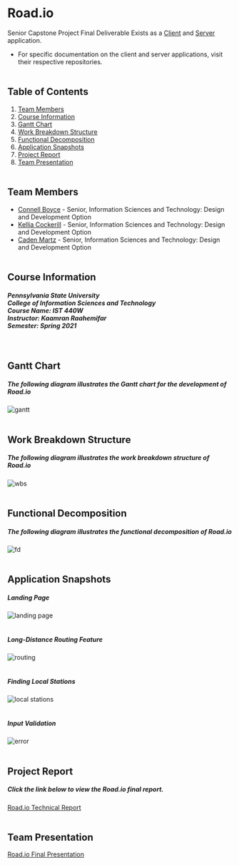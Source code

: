 # Road.io
Senior Capstone Project Final Deliverable
Exists as a [Client](http://github.com/connellboyce/road.io-client) and [Server](http://github.com/connellboyce/road.io-server) application.
- For specific documentation on the client and server applications, visit their respective repositories.
<br/><br/>

## Table of Contents
1. [Team Members](#team-members)
2. [Course Information](#course-information)
2. [Gantt Chart](#gantt-chart)
3. [Work Breakdown Structure](#work-breakdown-structure)
4. [Functional Decomposition](#functional-decomposition)
5. [Application Snapshots](#application-snapshots)
6. [Project Report](#project-report)
7. [Team Presentation](#team-presentation)
<br/><br/>

## Team Members
- [Connell Boyce](https://github.com/connellboyce) - Senior, Information Sciences and Technology: Design and Development Option
- [Kellia Cockerill](https://github.com/kelliacockerill) - Senior, Information Sciences and Technology: Design and Development Option
- [Caden Martz](https://github.com/CadenRM) - Senior, Information Sciences and Technology: Design and Development Option
<br/><br/>

## Course Information
##### Pennsylvania State University <br/> College of Information Sciences and Technology <br/> Course Name: IST 440W <br/> Instructor:  Kaamran Raahemifar <br/> Semester: Spring 2021
<br/>

## Gantt Chart
##### The following diagram illustrates the Gantt chart for the development of Road.io
![gantt](images/gantt.png)
<br/><br/>

## Work Breakdown Structure
##### The following diagram illustrates the work breakdown structure of Road.io
![wbs](images/wbs.png)
<br/><br/>

## Functional Decomposition
##### The following diagram illustrates the functional decomposition of Road.io
![fd](images/fd.png)
<br/><br/>

## Application Snapshots
##### Landing Page
![landing page](images/landing.png)
<br/><br/>
##### Long-Distance Routing Feature
![routing](images/routing.png)
<br/><br/>
##### Finding Local Stations
![local stations](images/local.png)
<br/><br/>
##### Input Validation
![error](images/error.png)
<br/><br/>

## Project Report
##### Click the link below to view the Road.io final report.
[Road.io Technical Report](https://docs.google.com/document/d/1QmT2TQta881Kpc4e0IzWkxDDqwu1rW91YLVgtYXjba0/edit?usp=sharing)
<br/><br/>

## Team Presentation
[Road.io Final Presentation](https://psu.mediaspace.kaltura.com/media/FINAL+PRESENTATION+ROAD.IO+IST440W/1_fpi60lh8)
